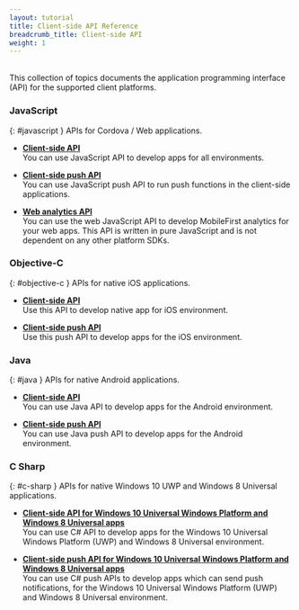 ```yaml
---
layout: tutorial
title: Client-side API Reference
breadcrumb_title: Client-side API
weight: 1
---
```

<!-- NLS_CHARSET=UTF-8 -->
<br/>
This collection of topics documents the application programming interface (API) for the supported client platforms.

### JavaScript
{: #javascript }
APIs for Cordova / Web applications.

* **[Client-side API](javascript/client)**  
    You can use JavaScript API to develop apps for all environments.

* **[Client-side push API](javascript/push)**  
    You can use JavaScript push API to run push functions in the client-side applications.

* **[Web analytics API](javascript/analytics)**  
    You can use the web JavaScript API to develop MobileFirst analytics for your web apps. This API is written in pure JavaScript and is not dependent on any other platform SDKs.

### Objective-C
{: #objective-c }
APIs for native iOS applications.

* **[Client-side API](objc/client)**   
    Use this API to develop native app for iOS environment.

* **[Client-side push API](objc/push)**  
    Use this push API to develop apps for the iOS environment.

### Java
{: #java }
APIs for native Android applications.

* **[Client-side API](java/client)**  
    You can use Java API to develop apps for the Android environment.

* **[Client-side push API](java/push)**  
    You can use Java push API to develop apps for the Android environment.

### C Sharp
{: #c-sharp }
APIs for native Windows 10 UWP and Windows 8 Universal applications.
* **[Client-side API for Windows 10 Universal Windows Platform and Windows 8 Universal apps](http://public.dhe.ibm.com/software/products/en/MobileFirstPlatform/docs/v800/mfpf_csharp_win8_native_client_api.pdf)**  
    You can use C# API to develop apps for the Windows 10 Universal Windows Platform (UWP) and Windows 8 Universal environment.

* **[Client-side push API for Windows 10 Universal Windows Platform and Windows 8 Universal apps](http://public.dhe.ibm.com/software/products/en/MobileFirstPlatform/docs/v800/mfpf_csharp_win8_native_client_push_api.pdf)**  
    You can use C# push APIs to develop apps which can send push notifications, for the Windows 10 Universal Windows Platform (UWP) and Windows 8 Universal environment.
